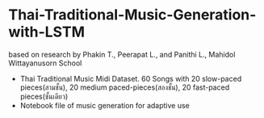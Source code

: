 # Thai-Traditional-Music-Generation-with-LSTM
based on research by Phakin T., Peerapat L., and Panithi L., Mahidol Wittayanusorn School
 - Thai Traditional Music Midi Dataset. 60 Songs with 20 slow-paced pieces(สามชั้น), 20 medium paced-pieces(สองชั้น), 20 fast-paced pieces(ชั้นเดียว)
 - Notebook file of music generation for adaptive use
